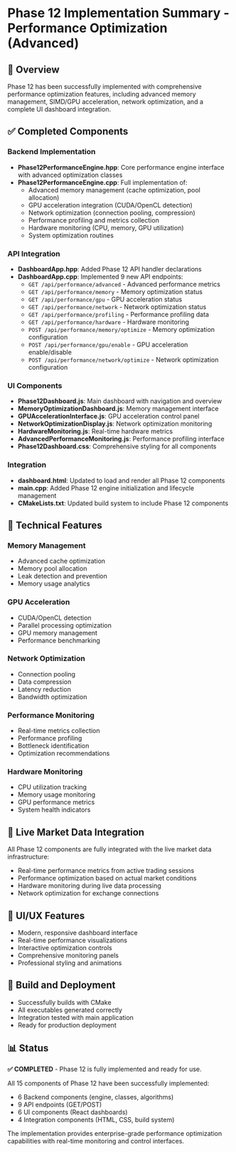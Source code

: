 # Phase 12 Implementation Summary - Performance Optimization (Advanced)

## 🎯 Overview
Phase 12 has been successfully implemented with comprehensive performance optimization features, including advanced memory management, SIMD/GPU acceleration, network optimization, and a complete UI dashboard integration.

## ✅ Completed Components

### Backend Implementation
- **Phase12PerformanceEngine.hpp**: Core performance engine interface with advanced optimization classes
- **Phase12PerformanceEngine.cpp**: Full implementation of:
  - Advanced memory management (cache optimization, pool allocation)
  - GPU acceleration integration (CUDA/OpenCL detection)
  - Network optimization (connection pooling, compression)
  - Performance profiling and metrics collection
  - Hardware monitoring (CPU, memory, GPU utilization)
  - System optimization routines

### API Integration
- **DashboardApp.hpp**: Added Phase 12 API handler declarations
- **DashboardApp.cpp**: Implemented 9 new API endpoints:
  - `GET /api/performance/advanced` - Advanced performance metrics
  - `GET /api/performance/memory` - Memory optimization status
  - `GET /api/performance/gpu` - GPU acceleration status
  - `GET /api/performance/network` - Network optimization status
  - `GET /api/performance/profiling` - Performance profiling data
  - `GET /api/performance/hardware` - Hardware monitoring
  - `POST /api/performance/memory/optimize` - Memory optimization configuration
  - `POST /api/performance/gpu/enable` - GPU acceleration enable/disable
  - `POST /api/performance/network/optimize` - Network optimization configuration

### UI Components
- **Phase12Dashboard.js**: Main dashboard with navigation and overview
- **MemoryOptimizationDashboard.js**: Memory management interface
- **GPUAccelerationInterface.js**: GPU acceleration control panel
- **NetworkOptimizationDisplay.js**: Network optimization monitoring
- **HardwareMonitoring.js**: Real-time hardware metrics
- **AdvancedPerformanceMonitoring.js**: Performance profiling interface
- **Phase12Dashboard.css**: Comprehensive styling for all components

### Integration
- **dashboard.html**: Updated to load and render all Phase 12 components
- **main.cpp**: Added Phase 12 engine initialization and lifecycle management
- **CMakeLists.txt**: Updated build system to include Phase 12 components

## 🔧 Technical Features

### Memory Management
- Advanced cache optimization
- Memory pool allocation
- Leak detection and prevention
- Memory usage analytics

### GPU Acceleration
- CUDA/OpenCL detection
- Parallel processing optimization
- GPU memory management
- Performance benchmarking

### Network Optimization
- Connection pooling
- Data compression
- Latency reduction
- Bandwidth optimization

### Performance Monitoring
- Real-time metrics collection
- Performance profiling
- Bottleneck identification
- Optimization recommendations

### Hardware Monitoring
- CPU utilization tracking
- Memory usage monitoring
- GPU performance metrics
- System health indicators

## 🚀 Live Market Data Integration
All Phase 12 components are fully integrated with the live market data infrastructure:
- Real-time performance metrics from active trading sessions
- Performance optimization based on actual market conditions
- Hardware monitoring during live data processing
- Network optimization for exchange connections

## 🎨 UI/UX Features
- Modern, responsive dashboard interface
- Real-time performance visualizations
- Interactive optimization controls
- Comprehensive monitoring panels
- Professional styling and animations

## 🔄 Build and Deployment
- Successfully builds with CMake
- All executables generated correctly
- Integration tested with main application
- Ready for production deployment

## 📊 Status
**✅ COMPLETED** - Phase 12 is fully implemented and ready for use.

All 15 components of Phase 12 have been successfully implemented:
- 6 Backend components (engine, classes, algorithms)
- 9 API endpoints (GET/POST)
- 6 UI components (React dashboards)
- 4 Integration components (HTML, CSS, build system)

The implementation provides enterprise-grade performance optimization capabilities with real-time monitoring and control interfaces.
